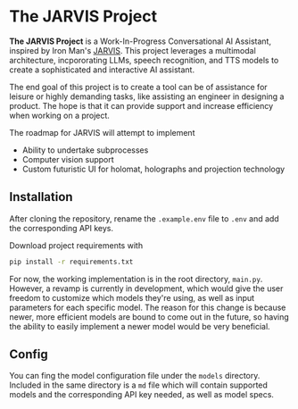 # The JARVIS Project

**The JARVIS Project** is a Work-In-Progress Conversational AI Assistant, inspired by Iron Man's [JARVIS](https://en.wikipedia.org/wiki/J.A.R.V.I.S.). This project leverages a multimodal architecture, incpororating LLMs, speech recognition, and TTS models to create a sophisticated and interactive AI assistant.

The end goal of this project is to create a tool can be of assistance for leisure or highly demanding tasks, like assisting an engineer in designing a product. The hope is that it can provide support and increase efficiency when working on a project.

The roadmap for JARVIS will attempt to implement

- Ability to undertake subprocesses
- Computer vision support
- Custom futuristic UI for holomat, holographs and projection technology

## Installation

After cloning the repository, rename the `.example.env` file to `.env` and add the corresponding API keys.

Download project requirements with

```sh
pip install -r requirements.txt
```

For now, the working implementation is in the root directory, `main.py`. However, a revamp is currently in development, which would give the user freedom to customize which models they're using, as well as input parameters for each specific model. The reason for this change is because newer, more efficient models are bound to come out in the future, so having the ability to easily implement a newer model would be very beneficial.

## Config

You can fing the model configuration file under the `models` directory. Included in the same directory is a `md` file which will contain supported models and the corresponding API key needed, as well as model specs.
